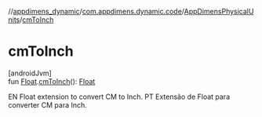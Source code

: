 //[appdimens_dynamic](../../../README.md)/[com.appdimens.dynamic.code](../README.md)/[AppDimensPhysicalUnits](README.md)/[cmToInch](cm-to-inch.md)

# cmToInch

[androidJvm]\
fun [Float](https://kotlinlang.org/api/core/kotlin-stdlib/kotlin/-float/index.html).[cmToInch](cm-to-inch.md)(): [Float](https://kotlinlang.org/api/core/kotlin-stdlib/kotlin/-float/index.html)

EN Float extension to convert CM to Inch. PT Extensão de Float para converter CM para Inch.
